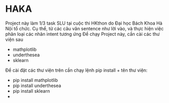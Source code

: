 # HAKA

Project này làm 1/3 task SLU tại cuộc thi HKthon do Đại học Bách Khoa Hà Nội tổ chức.
Cụ thể, từ các câu văn sentence như lời vào, và thực hiện việc phân loại các nhãn intent tương ứng
Để chạy Project này, cần cài các thư viện sau
  - mathplotlib
  - underthesea
  - sklearn

Để cài đặt các thư viện trên cần chạy lệnh pip install + tên thư viện:
  - pip install mathplotlib
  - pip install underthesea
  - pip install sklearn
  - 
